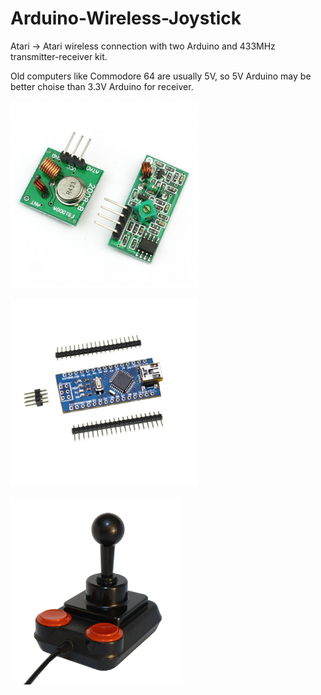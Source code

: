 # Arduino-Wireless-Joystick

Atari -> Atari wireless connection with two Arduino and 433MHz transmitter-receiver kit.

Old computers like Commodore 64 are usually 5V, so 5V Arduino may be better choise than 3.3V Arduino for receiver.

<a href="https://github.com/mcgurk/Arduino-Wireless-Joystick/raw/master/Images/Transmitter_Receiver.jpg"><img src="https://github.com/mcgurk/Arduino-Wireless-Joystick/raw/master/Images/Transmitter_Receiver.jpg" height="300"></a>

<a href="https://github.com/mcgurk/Arduino-Wireless-Joystick/raw/master/Images/Arduino_Nano.jpg"><img src="https://github.com/mcgurk/Arduino-Wireless-Joystick/raw/master/Images/Arduino_Nano.jpg" height="300"></a>

<a href="https://github.com/mcgurk/Arduino-Wireless-Joystick/raw/master/Images/Competition Pro.png"><img src="https://github.com/mcgurk/Arduino-Wireless-Joystick/raw/master/Images/Competition Pro.png" height="300"></a>
